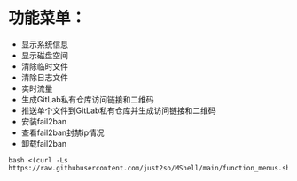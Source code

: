 
# 功能菜单：
* 显示系统信息
* 显示磁盘空间
* 清除临时文件
* 清除日志文件
* 实时流量
* 生成GitLab私有仓库访问链接和二维码
* 推送单个文件到GitLab私有仓库并生成访问链接和二维码
* 安装fail2ban
* 查看fail2ban封禁ip情况
* 卸载fail2ban
```shell
bash <(curl -Ls https://raw.githubusercontent.com/just2so/MShell/main/function_menus.sh)
```






